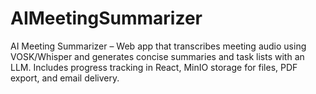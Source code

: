 # AIMeetingSummarizer
AI Meeting Summarizer – Web app that transcribes meeting audio using VOSK/Whisper and generates concise summaries and task lists with an LLM. Includes progress tracking in React, MinIO storage for files, PDF export, and email delivery.
